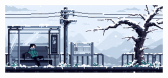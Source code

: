 
  <img src="https://github.com/Stervar/Stervar/blob/main/assets/4vfjr9e1wuey.gif" width="800" alt="Header">


